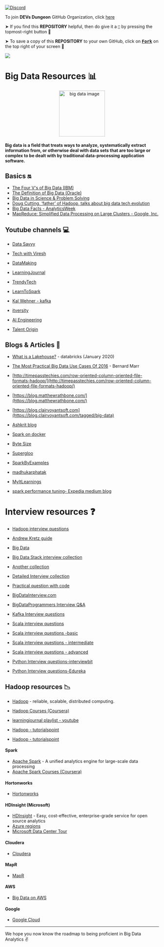 [![Discord](https://img.shields.io/discord/865937470118297640.svg?logo=discord&colorB=5865F2)](https://discord.gg/ceMXzhfaka)

To join **DEVs Dungeon** GitHub Organization, click [here](https://github.com/Devs-Dungeon/support/issues/new?assignees=&labels=invite+me+to+the+organisation&template=invitation.yml&title=Please+invite+me+to+the+GitHub+Community+Organization)

➤ If you find this **REPOSITORY** helpful, then do give it a `🌟` by pressing the topmost-right button 🤗

➤ To save a copy of this **REPOSITORY** to your own GitHub, click on <a href="https://github.com/Devs-Dungeon/Resources/edit/main/README.md"><kbd><b>Fork</b></kbd></a> on the top right of your screen 🤗

![](https://user-images.githubusercontent.com/73097560/115834477-dbab4500-a447-11eb-908a-139a6edaec5c.gif)

# Big Data Resources :bar_chart:


<p  align="center"><img  height="150"  src="https://encrypted-tbn0.gstatic.com/images?q=tbn%3AANd9GcS49q6QANcgrP1v4WYyWsdQPninNpn1j72c7w&usqp=CAU" alt="big data image"></p>


#### Big data is a field that treats ways to analyze, systematically extract information from, or otherwise deal with data sets that are too large or complex to be dealt with by traditional data-processing application software. 

## Basics :on:
* [The Four V's of Big Data (IBM)](https://www.ibmbigdatahub.com/infographic/four-vs-big-data)
* [The Definition of Big Data (Oracle)](https://www.oracle.com/big-data/guide/what-is-big-data.html)
* [Big Data in Science & Problem Solving](https://international-soil-radiocarbon-database.github.io/SOC-Hub/2018/06/27/Bigdata-Ag/)
* [Doug Cutting, ‘father’ of Hadoop, talks about big data tech evolution](https://www.computerweekly.com/news/450420002/Doug-Cutting-father-of-Hadoop-talks-about-big-data-tech-evolution)
* [Big Data Facts  - AnalyticsWeek ](https://analyticsweek.com/content/big-data-facts/)
* [MapReduce: Simplified Data Processing on Large Clusters - Google, Inc.](https://static.googleusercontent.com/media/research.google.com/en//archive/mapreduce-osdi04.pdf)

## Youtube channels :computer:
* [Data Savvy](https://www.youtube.com/watch?v=jBArqO7isdg&list=PL9sbKmQTkW05mXqnq1vrrT8pCsEa53std)

* [Tech with Viresh](https://www.youtube.com/channel/UCZqHmLZxX0KC6PiJHETflOg)

* [DataMaking](https://www.youtube.com/channel/UCFQucNX7WsUwaWGNTrn6bIQ)

* [LearningJournal](https://www.youtube.com/channel/UC8OU1Tc1kxiI37uXBAbTX7A)

* [TrendyTech](https://www.youtube.com/channel/UCbTggJVf0NDTfWX-C_gUGSg)

* [LearnToSpark](https://www.youtube.com/channel/UCl8BC-R6fqITW9UrSXj5Uxg/videos)

* [Kal Wehner - kafka](https://www.youtube.com/user/megachucky/videos)

* [itversity](https://www.youtube.com/channel/UCakdSIPsJqiOLqylgoYmwQg)

* [AI Engineering](https://www.youtube.com/channel/UCwBs8TLOogwyGd0GxHCp-Dw)

* [Talent Origin](https://www.youtube.com/channel/UCidQrtaWcEJ-1E-ikTP35qg/featured)

## Blogs & Articles :bookmark:
* [What is a Lakehouse?](https://databricks.com/blog/2020/01/30/what-is-a-data-lakehouse.html) - databricks (January 2020)
* [The Most Practical Big Data Use Cases Of 2016](https://www.forbes.com/sites/bernardmarr/2016/08/25/the-most-practical-big-data-use-cases-of-2016/) - Bernard Marr
* [http://timepasstechies.com/row-oriented-column-oriented-file-formats-hadoop/](http://timepasstechies.com/row-oriented-column-oriented-file-formats-hadoop/)

* [https://blog.matthewrathbone.com/](https://blog.matthewrathbone.com/)

* [https://blog.clairvoyantsoft.com](https://blog.clairvoyantsoft.com/tagged/big-data)

* [Ashkrit blog](http://ashkrit.blogspot.com/)

* [Spark on docker](https://towardsdatascience.com/diy-apache-spark-docker-bb4f11c10d24)

* [Byte Size](https://www.pavanpkulkarni.com/blog/13-spark-on-docker/)

* [Supergloo](https://supergloo.com/spark-tutorial/spark-tutorials-scala/)

* [SparkByExamples](https://sparkbyexamples.com/)

* [madhukarphatak](http://blog.madhukaraphatak.com/)

* [MyItLearnings](http://myitlearnings.com/)

* [spark performance tuning- Expedia medium blog](https://medium.com/expedia-group-tech/part-5-how-to-resolve-common-errors-when-switching-to-cost-efficient-apache-spark-executor-36e8d4290536)

# Interview resources :question:
* [Hadoop interview questions](https://www.besanttechnologies.com/hadoop-interview-questions-and-answers)

* [Andrew Kretz guide](https://github.com/andkret/Cookbook/blob/master/sections/08-InterviewQuestions.md)

* [Big Data](https://github.com/PrashantM89/BigData_Interview_QA/blob/master/Interview_Q%26A.txt)

* [Big Data Stack interview collection](https://github.com/hemant-rout/BigDataInterview)

* [Another collection](https://github.com/UpendraNallabolu/BigData_InterviewQuestions)

* [Detailed Interview collection](https://github.com/SatyaRaghuNandan/BigData-Interview-Prep)

* [Practical question with code](https://github.com/amarkum/interview-brushups)

* [BigDataInterview.com](bigdatainterview.com)

* [BigDataProgrammers Interview Q&A](https://bigdataprogrammers.com/interview-qa/)

* [Kafka Interview questions](https://www.onlineinterviewquestions.com/apache-kafka-interview-questions)

* [Scala interview questions](https://github.com/Jarlakxen/Scala-Interview-Questions)

* [Scala interview questions -basic](https://www.journaldev.com/8958/scala-interview-questions-answers)

* [Scala interview questions - intermediate](https://www.journaldev.com/9663/scala-interview-questions)

* [Scala interview questions - advanced](https://www.journaldev.com/8960/scala-advanced-interview-questions)

* [Python Interview questions-interviewbit](https://www.interviewbit.com/python-interview-questions/)

* [Python Interview questions-Edureka](https://www.interviewbit.com/python-interview-questions/)

## Hadoop resources :chart_with_downwards_trend:
   * [Hadoop](https://hadoop.apache.org/) - reliable, scalable, distributed computing.
   * [Hadoop Courses (Coursera)](https://www.coursera.org/search?query=hadoop&)
   * [learningjournal playlist - youtube](https://www.youtube.com/watch?v=KZwb-QTmxks&list=PLkz1SCf5iB4dw3jbRo0SYCk2urRESUA3v)

   * [Hadoop - tutorialspoint](https://www.tutorialspoint.com/hadoop/hadoop_hdfs_overview.htm)

   * [Hadoop - tutorialspoint](https://www.tutorialspoint.com/hadoop/hadoop_hdfs_overview.htm)
   
#### Spark
   * [Apache Spark](https://spark.apache.org/) - A unified analytics engine for large-scale data processing
   * [Apache Spark Courses (Coursera)](https://www.coursera.org/courses?query=apache%20spark)
#### Hortonworks
   * [Hortonworks](https://hortonworks.com/)
#### HDInsight (Microsoft)
   * [HDInsight](https://azure.microsoft.com/en-in/services/hdinsight/?cdn=disable) - Easy, cost-effective, enterprise-grade service for open source analytics
   * [Azure regions](https://azure.microsoft.com/en-in/global-infrastructure/regions/)
   * [Microsoft Data Center Tour](https://www.youtube.com/watch?v=9VWA-7_-Pb0)
#### Cloudera
   * [Cloudera](https://www.cloudera.com/)
#### MapR
   * [MapR](https://mapr.com/)
#### AWS
* [Big Data on AWS](https://aws.amazon.com/big-data/getting-started/)
#### Google
* [Google Cloud](https://cloud.google.com/solutions/big-data/)

<hr>

We hope you now know the roadmap to being proficient in Big Data Analytics :v:

